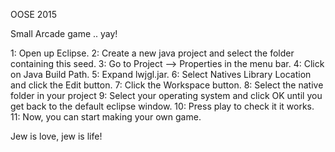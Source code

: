 OOSE 2015

Small Arcade game .. yay!


1: Open up Eclipse.
2: Create a new java project and select the folder containing this seed.
3: Go to Project --> Properties in the menu bar.
4: Click on Java Build Path.
5: Expand lwjgl.jar.
6: Select Natives Library Location and click the Edit button.
7: Click the Workspace button.
8: Select the native folder in your project
9: Select your operating system and click OK until you get back to the default eclipse window.
10: Press play to check it it works.
11: Now, you can start making your own game.

Jew is love, jew is life!